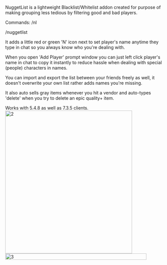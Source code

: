 NuggetList is a lightweight Blacklist/Whitelist addon created for purpose of making grouping less tedious by filtering good and bad players.

Commands:
/nl

/nuggetlist

It adds a little red or green 'N' icon next to set player's name anytime they type in chat so you always know who you're dealing with.

When you open 'Add Player' prompt window you can just left click player's name in chat to copy it instantly to reduce hassle when dealing with special (people) characters in names.

You can import and export the list between your friends freely as well, it doesn't overwrite your own list rather adds names you're missing.

It also auto sells gray items whenever you hit a vendor and auto-types 'delete' when you try to delete an epic quality+ item.

Works with 5.4.8 as well as 7.3.5 clients.
<img width="403" height="453" alt="2" src="https://github.com/user-attachments/assets/049c8701-bad7-444c-839c-ab4caaece505" />
<img width="449" height="20" alt="3" src="https://github.com/user-attachments/assets/c7f764e0-7c44-4ad3-a1e6-2909f6ccbb86" />
